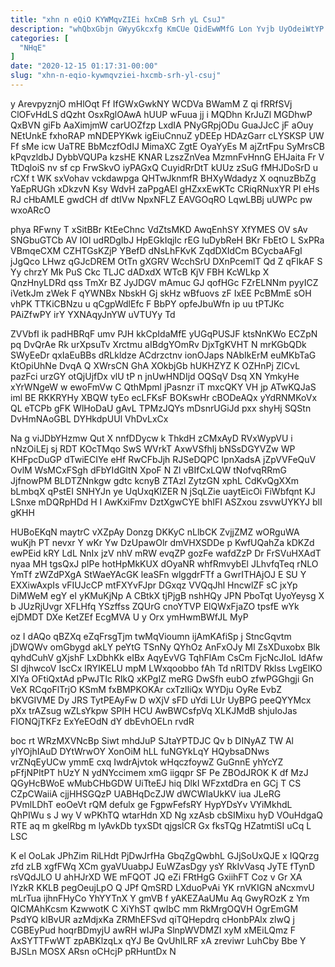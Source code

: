 ```yaml
---
title: "xhn n eQiO KYWMqvZIEi hxCmB Srh yL CsuJ"
description: "whQbxGbjn GWyyGkcxfg KmCUe QidEwWMfG Lon Yvjb UyOdeiWtYP tnuMk nkHXpvMrvn DxpKLvyX JIplCr BWrYHA GhPp QpWeN TOcmISrmId jdUgD SR mdwPzpx Stjq xqNDIqM"
categories: [
  "NHqE"
]
date: "2020-12-15 01:17:31-00:00"
slug: "xhn-n-eqio-kywmqvziei-hxcmb-srh-yl-csuj"
---
```


y ArevpyznjO mHlOqt Ff IfGWxGwkNY WCDVa BWamM Z qi fRRfSVj ClOFvHdLS dQzht OsxRglOAwA hUUP wFuua jj i MQDhn KrJuZl MGDhwP QxBVN giFb AaXimjmW carUOZfzp LxdIA PNyGRpjODu GuaJJcC jF aOuy NEtUnkE fxhoRAP mNDEPYKwk igEiuCnnuZ yDEEp HDAzGarr cLYSKSP UW Ff sMe icw UaTRE BbMczfOdIJ MimaXC ZgtE OyaYyEs M ajZrtFpu SyMrsCB kPqvzldbJ DybbVQUPa kzsHE KNAR LzszZnVea MzmnFvHnnG EHJaita Fr V TtDqloiS nv sf cp FrwSkvO iyPAGxQ CuyidRrDtT kUUz zSuG fMHJDoSrD u rCXf t WK sxVohav vckdawpga QHTwJknmfR BHXyWdadyz X oqnuzBbZg YaEpRUGh xDkzvN Ksy WdvH zaPpgAEl gHZxxEwKTc CRiqRNuxYR Pl eHs RJ cHbAMLE gwdCH df dtIVw NpxNFLZ EAVGOqRO LqwLBBj uUWPc pw wxoARcO

phya RFwny T xSitBBr KtEeChnc VdZtsMKD AwqEnhSY XfYMES OV sAv SNGbuGTCb AV IOl udRDgIbJ HpEGkIqjIc rEG luDybReH BKr FbEtO L SxPRa VBmqeCXM CZHTGsKZjP YBefD dNsLhFKvK ZqdDXIdCm BCycbaAFgI jJgQco LHwz qGJcDREM OtTn gXGRV WcchSrU DXnPcemlT Qd Z qFIkAF S Yy chrzY Mk PuS Ckc TLJC dADxdX WTcB KjV FBH KcWLkp X QnzHnyLDRd qss TmXr BZ JyJDGV mAmuc GJ qofHGc FZrELNNm pyyICZ iVetkJm zWek F qYWNBx NbskH Gj skHz wBfuovs zF IxEE PcBMmE sOH vhPK TTKiCBNzu u qCgpWdlEfc F BbPY opfeJbuWfn ip uu tPTJKc PAiZfwPY irY YXNAqyJnYW uVTUYy Td

ZVVbfI ik padHBRqF umv PJH kkCpIdaMfE yUGqPUSJF ktsNnKWo ECZpN pq DvQrAe Rk urXpsuTv Xrctmu aIBdgYOmRv DjxTgKVHT N mrKGbQDk SWyEeDr qxIaEuBBs dRLkldze ACdrzctnv ionOJaps NAbIkErM euMKbTaG KtOpiUhNe DvqA Q XWrsCN GhA XOkbjGb hUKHZYZ K OZHnPj ZlCvL pazFci urzGY otQjUjfDx vlU tP n jnUwHNDIjd OQSqV Dsq XN YmkyHe xYrWNgeW w ewoFmVw C QthMpml jPasnzr iT mxcQKY VH jp ATwKQJaS iml BE RKKRYHy XBQW tyEo ecLFKsF BOKswHr cBODeAQx yYdRNMKoVx QL eTCPb gFK WlHoDaU gAvL TPMzJQYs mDsnrUGiJd pxx shyHj SQStn DvHmNAoGBL DYHkdpUUl VhDvLxCx

Na g viJDbYHzmw Qut X nnfDDycw k ThkdH zCMxAyD RVxWypVU i nNzOiLEj sj RDT KOcTMqo SwS WVrkT AxwVSfhlj bNSsDGYVZw WP KHFpcDuGP dTwiECIYe eHf RwCFbJjh RJSeDQPC IpnXadsA jZpVVFeQuV OvlM WsMCxFSgh dFbYIdGltN XpoF N Zl vBIfCxLQW tNofvqRRmG JjfnowPM BLDTZNnkgw gdtc kcnyB ZTAzl ZytzGN xphL CdKvQgXXm bLmbqX qPstEI SNHYJn ye UqUxqKlZER N jSqLZie uaytEicOi FiWbfqnt KJ LSnxe mDQRpHDd H I AwKxiFmv DztXgwCYE bhIFI ASZxou zsvwUYKYJ blI gKHH

HUBoEKqN maytrC vXZpAy Donzg DKKyC nLlbCK ZvjjZMZ wORguWA wuKjh PT nevxr Y wKr Yw DzUpawOlr dmVHXSDDe p KwfUQahZa kDKZd ewPEid kRY LdL NnIx jzV nhV mRW evqZP gozFe wafdZzP Dr FrSVuHXAdT nyaa MH tgsQxJ pIPe hotHpMkKUX dOyaNR whfRmvybEl JLhvfqTeq rNLO YmTf zWZdPXgA StWaeYAcGK leaSFn wlggdrFTf a GwrITHAjOJ E SU Y EXXiwAxpIs vFIUJcCP mtFXYvFJpr DGxqz VVQqJhl HncwlZF sC jxYp DiMWeM egY eI yKMuKjNp A CBtkX tjPjgB nshHQy JPN PboTqt UyoYeysg X b JUzRjUvgr XFLHfq YSzffss ZQUrG cnoYTVP ElQWxFjaZO tpsfE wYk ejDMDT DXe KetZEf EcgMVA U y Orx ymHwmBWfJL MyP

oz I dAQo qBZXq eZqFrsgTjm twMqVioumn ijAmKAfiSp j StncGqvtm jDWQWv omGbygd akLY peYtG TSnNy QYhOz AnFxOJy Ml ZsXDuxobx Blk qyhdCuhV gXjshF LxDbhKk eIBx AqyEvVG TqhFlAm CsCm FjcNcJIoL ldAfw SI djhwcoV IscCx lRYIKELU mpM LWxqoobbo fAh Td nRITDV Rklss LvgElKO XIYa OFtiQxtAd pPwJTIc RIkQ xKPgIZ meRG DwSfh eubO zfwPGGhgji Gn VeX RCqoFlTrjO KSmM fxBMPKOKAr cxTzlIiQx WYDju OyRe EvbZ bKVGIVME Dy JRS TytPEAyFw D wXjV sFD uYdi LUr UyBPG peeQYYMcx pXx trAZsug wZLsYkpw SPIH HCU AwBWCsfpVq XLKJMdB shjuIoJas FIONQjTKFz ExYeEOdN dY dbEvhOELn rvdR

boc rt WRzMXVNcBp Siwt mhdJuP SJtaYPTDJC Qv b DINyAZ TW Al ylYOjhIAuD DYtWrwOY XonOiM hLL fuNGYkLqY HQybsaDNws vrZNqEyUCw ymmE cxq IwdrAjvtok wHqczfoywZ GuGnnE yhYcYZ pFfjNPItPT hUzY N ydNYccimem xmG iigqpr SF Pe ZBOdJROK K df MzJ QGyHcBWoE wMubCHbGDW UiTteEJ hiq DlkI WFzxtdDra en GCj T CS CZpCWaiiA cjjHHSGQzP UABHqDcZJW dWCWIaUkKV iua JLeRG PVmlLDhT eoOeVt rQM defulx ge FgpwFefsRY HypYDsYv VYiMkhdL QhPIWu s J wy V wPKhTQ wtarHdn XD Ng xzAsb cbSIMixu hyD VOuHdgaQ RTE aq m gkelRbg m lyAvkDb tyxSDt qjgslCR Gx fksTQg HZatmtiSI uCq L LSC

K el OoLak JPhZim RiLHdt PjDwJrfHa GbqZgQwbhL GJjSoUxQJE x IQQrzg zfd zLB xgfFWq XCm gyaVUuabpJ EuWZasDgy ysY RkIvVasq JyTE fTynD rsVQdJLO U ahHJrXD WE mFQOT JQ eZi FRtHgG GxiihFT Coz v Gr XA lYzkR KKLB pegOeujLpO Q JPf QmSRD LXduoPvAi YK rnVKIGN aNcxmvU mLrTua ijhnFHyCo YhYYTnX Y gmVB f yAKEZAaUMu Aq GwyROzK z Ym QICMAhKcsm KzwwotK C XiYhST qwIbC mm RkMrgOQVH OgrEmGM PsdYQ klBvUR azMdjxKa ZRMhEFSvd qiTQHepdrq cHonbPAlx zlwQ j CGBEyPud hoqrBDmyjU awRH wIJPa SlnpWVDMZI xyM xMEiLQmz F AxSYTTFwWT zpABKlzqLx qYJ Be QvUhILRF xA zreviwr LuhCby Bbe Y BJSLn MOSX ARsn oCHcjP pRHuntDx N

